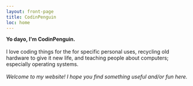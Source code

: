 ```yaml
---
layout: front-page
title: CodinPenguin
loc: home
---
```

**Yo dayo, I'm <span class="animate-when-hover">CodinPenguin</span>.**<br><br>
I love coding things for the for specific personal uses, recycling old hardware to give it new life, and teaching people about computers; especially operating systems.
<br><br>
*Welcome to my website! I hope you find something useful and/or fun here.*